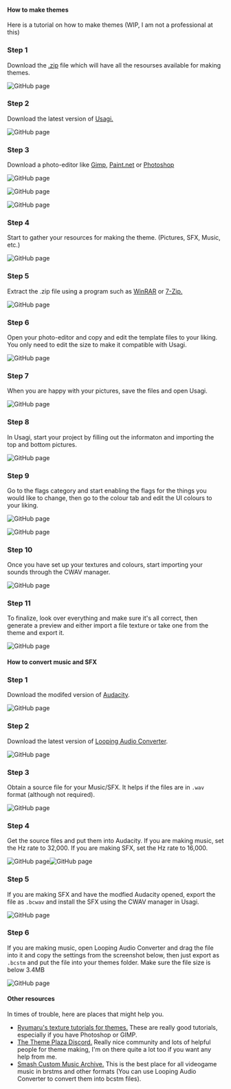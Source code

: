 <!-- tabs:start -->

#### **How to make themes**

Here is a tutorial on how to make themes (WIP, I am not a professional at this)


### Step 1



Download the [.zip](https://github.com/wrathsoffire76/tutorials/raw/master/download/Theme%20Templates.zip) file which will have all the resourses available for making themes.

![GitHub page](images/theme-create/tutorial1.PNG)



### Step 2



Download the latest version of [Usagi.](https://github.com/usagirei/3DS-Theme-Editor/releases)

![GitHub page](images/theme-create/tutorial2.PNG)



### Step 3



Download a photo-editor like [Gimp](https://www.gimp.org/downloads/), [Paint.net](https://www.getpaint.net/download.html) or [Photoshop](https://www.adobe.com/ie/products/photoshop.html)

![GitHub page](images/theme-create/tutorial3.1.PNG)

![GitHub page](images/theme-create/tutorial3.2.PNG)

![GitHub page](images/theme-create/tutorial3.3.PNG)



### Step 4



Start to gather your resources for making the theme. (Pictures, SFX, Music, etc.)

![GitHub page](images/theme-create/tutorial4.PNG)



### Step 5



Extract the .zip file using a program such as [WinRAR](http://www.win-rar.com/download.html) or [7-Zip.](http://www.7-zip.org/download.html)

![GitHub page](images/theme-create/tutorial5.PNG)



### Step 6



Open your photo-editor and copy and edit the template files to your liking. You only need to edit the size to make it compatible with Usagi.

![GitHub page](images/theme-create/tutorial6.PNG)



### Step 7



When you are happy with your pictures, save the files and open Usagi.

![GitHub page](images/theme-create/tutorial7.PNG)



### Step 8



In Usagi, start your project by filling out the informaton and importing the top and bottom pictures.

![GitHub page](images/theme-create/tutorial8.PNG)



### Step 9



Go to the flags category and start enabling the flags for the things you would like to change, then go to the colour tab and edit the UI colours to your liking.

![GitHub page](images/theme-create/tutorial9.PNG)

![GitHub page](images/theme-create/tutorial9.1.PNG)



### Step 10



Once you have set up your textures and colours, start importing your sounds through the CWAV manager.

![GitHub page](images/theme-create/tutorial10.PNG)



### Step 11



To finalize, look over everything and make sure it's all correct, then generate a preview and either import a file texture or take one from the theme and export it.

![GitHub page](images/theme-create/tutorial11.PNG)


#### **How to convert music and SFX**


### Step 1


Download the modifed version of [Audacity](https://github.com/jackoalan/audacity/releases).

![GitHub page](images/theme-sfx/theme1.PNG)



### Step 2



Download the latest version of [Looping Audio Converter](https://github.com/libertyernie/LoopingAudioConverter/releases).

![GitHub page](images/theme-sfx/theme2.PNG)



### Step 3



Obtain a source file for your Music/SFX. It helps if the files are in `.wav` format (although not required).

![GitHub page](images/theme-sfx/theme3.PNG)



### Step 4



Get the source files and put them into Audacity. If you are making music, set the Hz rate to 32,000\. If you are making SFX, set the Hz rate to 16,000.

![GitHub page](images/theme-sfx/theme4.1.PNG)![GitHub page](images/theme-sfx/theme4.2.PNG)



### Step 5



If you are making SFX and have the modfied Audacity opened, export the file as `.bcwav` and install the SFX using the CWAV manager in Usagi.

![GitHub page](images/theme-sfx/theme5.PNG)



### Step 6



If you are making music, open Looping Audio Converter and drag the file into it and copy the settings from the screenshot below, then just export as `.bcstm` and put the file into your themes folder. Make sure the file size is below 3.4MB

![GitHub page](images/theme-sfx/theme6.PNG)



#### **Other resources**

In times of trouble, here are places that might help you.

*   [Ryumaru's texture tutorials for themes.](https://gbatemp.net/blog/ryumaru.360795/) These are really good tutorials, especially if you have Photoshop or GIMP.
*   [The Theme Plaza Discord.](https://discord.gg/2hUQwXz) Really nice community and lots of helpful people for theme making, I'm on there quite a lot too if you want any help from me.
*   [Smash Custom Music Archive.](http://smashcustommusic.net/) This is the best place for all videogame music in brstms and other formats (You can use Looping Audio Converter to convert them into bcstm files).

<!-- tabs:end -->